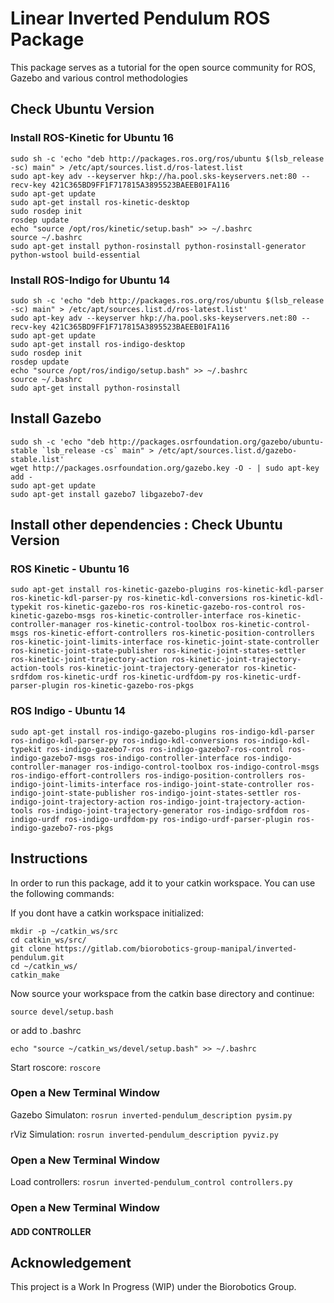 # Linear Inverted Pendulum ROS Package

This package serves as a tutorial for the open source community for ROS, Gazebo and various control methodologies

## Check Ubuntu Version
### Install ROS-Kinetic for Ubuntu 16
```
sudo sh -c 'echo "deb http://packages.ros.org/ros/ubuntu $(lsb_release -sc) main" > /etc/apt/sources.list.d/ros-latest.list
sudo apt-key adv --keyserver hkp://ha.pool.sks-keyservers.net:80 --recv-key 421C365BD9FF1F717815A3895523BAEEB01FA116
sudo apt-get update
sudo apt-get install ros-kinetic-desktop
sudo rosdep init
rosdep update
echo "source /opt/ros/kinetic/setup.bash" >> ~/.bashrc
source ~/.bashrc
sudo apt-get install python-rosinstall python-rosinstall-generator python-wstool build-essential
```

### Install ROS-Indigo for Ubuntu 14
```
sudo sh -c 'echo "deb http://packages.ros.org/ros/ubuntu $(lsb_release -sc) main" > /etc/apt/sources.list.d/ros-latest.list'
sudo apt-key adv --keyserver hkp://ha.pool.sks-keyservers.net:80 --recv-key 421C365BD9FF1F717815A3895523BAEEB01FA116
sudo apt-get update
sudo apt-get install ros-indigo-desktop
sudo rosdep init
rosdep update
echo "source /opt/ros/indigo/setup.bash" >> ~/.bashrc
source ~/.bashrc
sudo apt-get install python-rosinstall
```

## Install Gazebo

```
sudo sh -c 'echo "deb http://packages.osrfoundation.org/gazebo/ubuntu-stable `lsb_release -cs` main" > /etc/apt/sources.list.d/gazebo-stable.list'
wget http://packages.osrfoundation.org/gazebo.key -O - | sudo apt-key add -
sudo apt-get update
sudo apt-get install gazebo7 libgazebo7-dev
```

## Install other dependencies : Check Ubuntu Version
### ROS Kinetic - Ubuntu 16

```
sudo apt-get install ros-kinetic-gazebo-plugins ros-kinetic-kdl-parser ros-kinetic-kdl-parser-py ros-kinetic-kdl-conversions ros-kinetic-kdl-typekit ros-kinetic-gazebo-ros ros-kinetic-gazebo-ros-control ros-kinetic-gazebo-msgs ros-kinetic-controller-interface ros-kinetic-controller-manager ros-kinetic-control-toolbox ros-kinetic-control-msgs ros-kinetic-effort-controllers ros-kinetic-position-controllers ros-kinetic-joint-limits-interface ros-kinetic-joint-state-controller ros-kinetic-joint-state-publisher ros-kinetic-joint-states-settler ros-kinetic-joint-trajectory-action ros-kinetic-joint-trajectory-action-tools ros-kinetic-joint-trajectory-generator ros-kinetic-srdfdom ros-kinetic-urdf ros-kinetic-urdfdom-py ros-kinetic-urdf-parser-plugin ros-kinetic-gazebo-ros-pkgs
```
### ROS Indigo - Ubuntu 14

```
sudo apt-get install ros-indigo-gazebo-plugins ros-indigo-kdl-parser ros-indigo-kdl-parser-py ros-indigo-kdl-conversions ros-indigo-kdl-typekit ros-indigo-gazebo7-ros ros-indigo-gazebo7-ros-control ros-indigo-gazebo7-msgs ros-indigo-controller-interface ros-indigo-controller-manager ros-indigo-control-toolbox ros-indigo-control-msgs ros-indigo-effort-controllers ros-indigo-position-controllers ros-indigo-joint-limits-interface ros-indigo-joint-state-controller ros-indigo-joint-state-publisher ros-indigo-joint-states-settler ros-indigo-joint-trajectory-action ros-indigo-joint-trajectory-action-tools ros-indigo-joint-trajectory-generator ros-indigo-srdfdom ros-indigo-urdf ros-indigo-urdfdom-py ros-indigo-urdf-parser-plugin ros-indigo-gazebo7-ros-pkgs
```
## Instructions

In order to run this package, add it to your catkin workspace. You can use
the following commands:

If you dont have a catkin workspace initialized:
```
mkdir -p ~/catkin_ws/src
cd catkin_ws/src/
git clone https://gitlab.com/biorobotics-group-manipal/inverted-pendulum.git
cd ~/catkin_ws/
catkin_make
```
Now source your workspace from the catkin base directory and continue: 

`source devel/setup.bash`

or add to .bashrc

`echo "source ~/catkin_ws/devel/setup.bash" >> ~/.bashrc`

Start roscore: `roscore`

### Open a New Terminal Window

Gazebo Simulaton: `rosrun inverted-pendulum_description pysim.py`

rViz Simulation: `rosrun inverted-pendulum_description pyviz.py`

### Open a New Terminal Window

Load controllers: `rosrun inverted-pendulum_control controllers.py`

### Open a New Terminal Window

#### ADD CONTROLLER

## Acknowledgement

This project is a Work In Progress (WIP) under the Biorobotics Group.